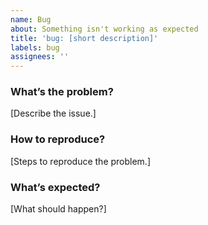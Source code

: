 ```yaml
---
name: Bug
about: Something isn't working as expected
title: 'bug: [short description]'
labels: bug
assignees: ''
---
```


### What’s the problem?
[Describe the issue.]

### How to reproduce?
[Steps to reproduce the problem.]

### What’s expected?
[What should happen?]
